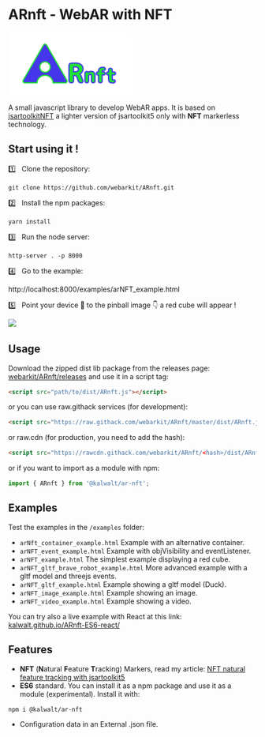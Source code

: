 # ARnft - WebAR with NFT

<img src="examples/Data/arNFT-logo.gif" width="250px"/>

A small javascript library to develop WebAR apps. It is based on [jsartoolkitNFT](https://github.com/kalwalt/jsartoolkitnFT) a lighter version of jsartoolkit5 only with **NFT** markerless technology.

## Start using it !

:one: &nbsp; Clone the repository:

`git clone https://github.com/webarkit/ARnft.git`

:two: &nbsp; Install the npm packages:

`yarn install`

:three: &nbsp; Run the node server:

`http-server . -p 8000`

:four: &nbsp; Go to the example:

http://localhost:8000/examples/arNFT_example.html

:five: &nbsp; Point your device 📱 to the pinball image 👇 a red cube will appear !

<img src= https://raw.githubusercontent.com/artoolkitx/artoolkit5/master/doc/Marker%20images/pinball.jpg width="250"/>

## Usage

Download the zipped dist lib package from the releases page: [webarkit/ARnft/releases](https://github.com/webarkit/ARnft/releases)
and use it in a script tag:
```html
<script src="path/to/dist/ARnft.js"></script>
```
or you can use raw.githack services (for development):

```html
<script src="https://raw.githack.com/webarkit/ARnft/master/dist/ARnft.js"></script>
```

or raw.cdn (for production, you need to add the hash):

```html
<script src="https://rawcdn.githack.com/webarkit/ARnft/<hash>/dist/ARnft.js"></script>
```

or if you want to import as a module with npm:

```javascript
import { ARnft } from '@kalwalt/ar-nft';
```

## Examples
Test the examples in the `/examples` folder:
- `arNft_container_example.html` Example with an alternative container.
- `arNFT_event_example.html` Example with objVisibility and eventListener.
- `arNFT_example.html` The simplest example displaying a red cube.
- `arNFT_gltf_brave_robot_example.html` More advanced example with a gltf model and threejs events.
- `arNFT_gltf_example.html` Example showing a gltf model (Duck).
- `arNFT_image_example.html` Example showing an image.
- `arNFT_video_example.html` Example showing a video.

You can try also a live example with React at this link: [kalwalt.github.io/ARnft-ES6-react/](https://kalwalt.github.io/ARnft-ES6-react/)

## Features

- **NFT** (**N**atural **F**eature **T**racking) Markers, read my article: [NFT natural feature tracking with jsartoolkit5](https://www.kalwaltart.com/blog/2020/01/21/nft-natural-feature-tracking-with-jsartoolkit5/)
- **ES6** standard. You can install it as a npm package and use it as a module (experimental). Install it with:

```
npm i @kalwalt/ar-nft
```

- Configuration data in an External .json file.

